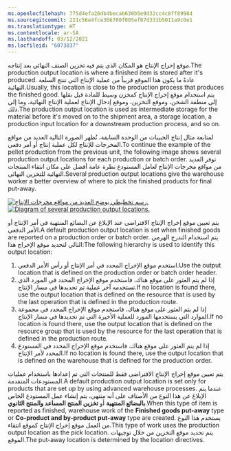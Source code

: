 ```yaml
---
ms.openlocfilehash: 775d4efa26db4becab630b5e9d32cc4c8ff89984
ms.sourcegitcommit: 221c56e4fce366780f005ef07d331b5011a9c0e1
ms.translationtype: HT
ms.contentlocale: ar-SA
ms.lasthandoff: 03/12/2021
ms.locfileid: "6073837"
---
```


<span data-ttu-id="2bd09-101">موقع إخراج الإنتاج هو المكان الذي يتم فيه تخزين الصنف النهائي بعد إنتاجه.</span><span class="sxs-lookup"><span data-stu-id="2bd09-101">The production output location is where a finished item is stored after it's produced.</span></span> <span data-ttu-id="2bd09-102">عادةً ما يكون هذا الموقع قريباً من عملية الإنتاج التي تنتج السلعة النهائية.</span><span class="sxs-lookup"><span data-stu-id="2bd09-102">Usually, this location is close to the production process that produces the finished good.</span></span> <span data-ttu-id="2bd09-103">يتم استخدام موقع إخراج الإنتاج كمخزن وسيط للمادة قبل نقلها إلى منطقة الشحن، وموقع التخزين، وموقع إدخال الإنتاج لعملية الإنتاج النهائية، وما إلى ذلك.</span><span class="sxs-lookup"><span data-stu-id="2bd09-103">The production output location is used as intermediate storage for the material before it's moved on to the shipment area, a storage location, a production input location for a downstream production process, and so on.</span></span>

<span data-ttu-id="2bd09-104">لمتابعة مثال إنتاج الحبيبات من الوحدة السابقة، تُظهر الصورة التالية العديد من مواقع المخرجات للإنتاج لكل عملية إنتاج أو أمر دفعي.</span><span class="sxs-lookup"><span data-stu-id="2bd09-104">To continue the example of the pellet production from the previous unit, the following image shows several production output locations for each production or batch order.</span></span> <span data-ttu-id="2bd09-105">توفر العديد من مواقع مخرجات الإنتاج لعامل المستودع نظرة عامة أفضل على مكان انتقاء المنتجات النهائية للتخزين النهائي.</span><span class="sxs-lookup"><span data-stu-id="2bd09-105">Several production output locations give the warehouse worker a better overview of where to pick the finished products for final put-away.</span></span>

<span data-ttu-id="2bd09-106">[![رسم تخطيطي يوضح العديد من مواقع مخرجات الإنتاج.](../media/output-location.png)](../media/output-location.png#lightbox)</span><span class="sxs-lookup"><span data-stu-id="2bd09-106">[![Diagram of several production output locations.](../media/output-location.png)](../media/output-location.png#lightbox)</span></span> 

<span data-ttu-id="2bd09-107">يتم تعيين موقع إخراج الإنتاج الافتراضي عند الإبلاغ عن البضائع المنتهية في أمر الإنتاج أو الأمر الدفعي.</span><span class="sxs-lookup"><span data-stu-id="2bd09-107">A default production output location is set when finished goods are reported on a production order or batch order.</span></span> <span data-ttu-id="2bd09-108">يتم استخدام التدرج الهرمي التالي لتحديد موقع الإخراج هذا:</span><span class="sxs-lookup"><span data-stu-id="2bd09-108">The following hierarchy is used to identify this output location:</span></span>

1.  <span data-ttu-id="2bd09-109">استخدم موقع الإخراج المحدد في أمر الإنتاج أو رأس الأمر الدفعي.</span><span class="sxs-lookup"><span data-stu-id="2bd09-109">Use the output location that is defined on the production order or batch order header.</span></span>
2.  <span data-ttu-id="2bd09-110">إذا لم يتم العثور على موقع هناك، فاستخدم موقع الإخراج المحدد في المورد الذي تستخدمه آخر عملية تم تحديدها في مسار الإنتاج.</span><span class="sxs-lookup"><span data-stu-id="2bd09-110">If no location is found there, use the output location that is defined on the resource that is used by the last operation that is defined in the production route.</span></span>
3.  <span data-ttu-id="2bd09-111">إذا لم يتم العثور على موقع هناك، فاستخدم موقع الإخراج المحدد في مجموعة الموارد التي يستخدمها المورد للعملية الأخيرة التي تم تحديدها في مسار الإنتاج.</span><span class="sxs-lookup"><span data-stu-id="2bd09-111">If no location is found there, use the output location that is defined on the resource group that is used by the resource for the last operation that is defined in the production route.</span></span>
4.  <span data-ttu-id="2bd09-112">إذا لم يتم العثور على موقع هناك، فاستخدم موقع الإخراج المحدد في المستودع المحدد لأمر الإنتاج.</span><span class="sxs-lookup"><span data-stu-id="2bd09-112">If no location is found there, use the output location that is defined on the warehouse that is defined for the production order.</span></span>

<span data-ttu-id="2bd09-113">يتم تعيين موقع إخراج الإنتاج الافتراضي فقط للمنتجات التي تم إعدادها باستخدام عمليات المستودعات المتقدمة.</span><span class="sxs-lookup"><span data-stu-id="2bd09-113">A default production output location is set only for products that are set up by using advanced warehouse processes.</span></span> <span data-ttu-id="2bd09-114">عندما يتم الإبلاغ عن هذا النوع من الأصناف على أنه منتهي، يتم إنشاء عمل المستودع الخاص **بالبضائع المنتهية** أو **‏‫تخزين المنتج المساعد والمنتج الثانوي‬**.</span><span class="sxs-lookup"><span data-stu-id="2bd09-114">When this type of item is reported as finished, warehouse work of the **Finished goods put-away** type or **Co-product and by-product put-away** type are created.</span></span> <span data-ttu-id="2bd09-115">يستخدم هذا النوع من العمل موقع إخراج الإنتاج كموقع انتقاء.</span><span class="sxs-lookup"><span data-stu-id="2bd09-115">This type of work uses the production output location as the pick location.</span></span> <span data-ttu-id="2bd09-116">يتم تحديد موقع التخزين من خلال توجيهات الموقع.</span><span class="sxs-lookup"><span data-stu-id="2bd09-116">The put-away location is determined by the location directives.</span></span>